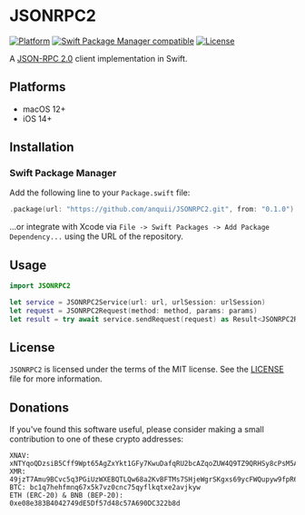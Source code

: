 # JSONRPC2

[![Platform](https://img.shields.io/badge/Platforms-macOS%20%7C%20iOS-blue)](#platforms)
[![Swift Package Manager compatible](https://img.shields.io/badge/SPM-compatible-orange)](#swift-package-manager)
[![License](https://img.shields.io/badge/license-MIT-green.svg)](https://github.com/anquii/JSONRPC2/blob/main/LICENSE)

A [JSON-RPC 2.0](https://www.jsonrpc.org/specification) client implementation in Swift.

## Platforms

- macOS 12+
- iOS 14+

## Installation

### Swift Package Manager

Add the following line to your `Package.swift` file:
```swift
.package(url: "https://github.com/anquii/JSONRPC2.git", from: "0.1.0")
```
...or integrate with Xcode via `File -> Swift Packages -> Add Package Dependency...` using the URL of the repository.

## Usage

```swift
import JSONRPC2

let service = JSONRPC2Service(url: url, urlSession: urlSession)
let request = JSONRPC2Request(method: method, params: params)
let result = try await service.sendRequest(request) as Result<JSONRPC2Response<ResultType, JSONRPC2Error>, HTTPError>
```

## License

`JSONRPC2` is licensed under the terms of the MIT license. See the [LICENSE](LICENSE) file for more information.

## Donations

If you've found this software useful, please consider making a small contribution to one of these crypto addresses:

```
XNAV: xNTYqoQDzsiB5Cff9Wpt65AgZxYkt1GFy7KwuDafqRU2bcAZqoZUW4Q9TZ9QRHSy8cPsM5ALkJasizJCmqSNP9CosxrF2RbKHuDz5uJVUBcKJfvnb3RZaWygr8Bhuqbpc3DsgfB3ayc
XMR: 49jzT7Amu9BCvc5q3PGiUzWXEBQTLQw68a2KvBFTMs7SHjeWgrSKgxs69ycFWQupyw9fpR6tdT8Hp5h3KksrBG9m4c8aXiG
BTC: bc1q7hehfmnq67x5k7vz0cnc75qyflkqtxe2avjkyw
ETH (ERC-20) & BNB (BEP-20): 0xe08e383B4042749dE5Df57d48c57A690DC322b8d
```
